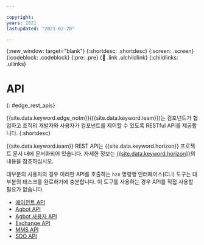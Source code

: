 ```yaml
---

copyright:
years: 2021
lastupdated: "2021-02-20"

---
```


{:new_window: target="blank"}
{:shortdesc: .shortdesc}
{:screen: .screen}
{:codeblock: .codeblock}
{:pre: .pre}
{:child: .link .ulchildlink}
{:childlinks: .ullinks}

# API
{: #edge_rest_apis}

{{site.data.keyword.edge_notm}}({{site.data.keyword.ieam}})는 컴포넌트가 협업하고 조직의 개발자와 사용자가 컴포넌트를 제어할 수 있도록 RESTful API를 제공합니다.
{:shortdesc}

{{site.data.keyword.ieam}} REST API는 {{site.data.keyword.horizon}} 프로젝트 문서 내에 문서화되어 있습니다. 자세한 정보는 [{{site.data.keyword.horizon}}](https://github.com/open-horizon)의 내용을 참조하십시오.

대부분의 사용자의 경우 이러한 API를 호출하는 `hzn` 명령행 인터페이스(CLI) 도구는 대부분의 태스크를 완료하기에 충분합니다. 이 도구를 사용하는 경우 API를 직접 사용할 필요가 없습니다.

* [에이전트 API](agent_api.md)
* [Agbot API](agbot_api.md)
* [Agbot 사용자 API](agbot_secure_api.html)
* [Exchange API](exchange_swagger.html)
* [MMS API](mms_swagger.html)
* [SDO API](sdo_swagger.html)
